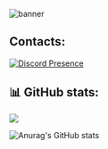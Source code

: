 ![banner](https://camo.githubusercontent.com/14789b87d5efc82c67988aef440b6aaf63ccc662ec2dd7724ff1b4d86a00f03e/68747470733a2f2f692e696d6775722e636f6d2f673633627147482e6a7067)

## Contacts:
[![Discord Presence](https://lanyard.cnrad.dev/api/1203881496944058459?showDisplayName=true)](https://discord.com/users/1203881496944058459)

## 📊 GitHub stats:
![](http://github-profile-summary-cards.vercel.app/api/cards/repos-per-language?username=evichtran&theme=tokyonight)

![Anurag's GitHub stats](https://github-readme-stats.vercel.app/api?username=evichtran&show_icons=true&theme=tokyonight)
